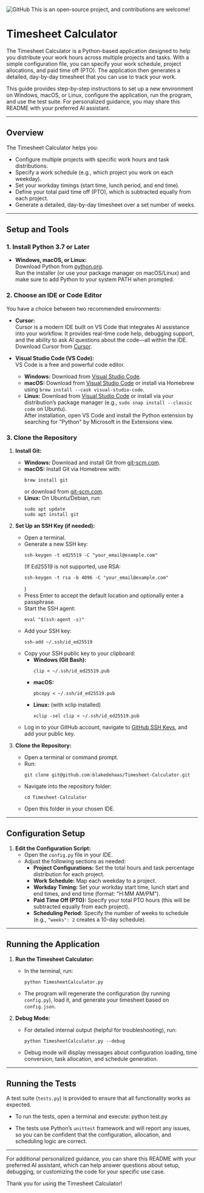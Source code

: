 ![GitHub](https://img.shields.io/github/stars/blakedehaas/Timesheet-Calculator?style=social)
This is an open-source project, and contributions are welcome!

 # Timesheet Calculator

The Timesheet Calculator is a Python-based application designed to help you distribute your work hours across multiple projects and tasks. With a simple configuration file, you can specify your work schedule, project allocations, and paid time off (PTO). The application then generates a detailed, day-by-day timesheet that you can use to track your work.

This guide provides step-by-step instructions to set up a new environment on Windows, macOS, or Linux, configure the application, run the program, and use the test suite. For personalized guidance, you may share this README with your preferred AI assistant.

---

## Overview

The Timesheet Calculator helps you:
- Configure multiple projects with specific work hours and task distributions.
- Specify a work schedule (e.g., which project you work on each weekday).
- Set your workday timings (start time, lunch period, and end time).
- Define your total paid time off (PTO), which is subtracted equally from each project.
- Generate a detailed, day-by-day timesheet over a set number of weeks.

---

## Setup and Tools

### 1. Install Python 3.7 or Later

- **Windows, macOS, or Linux:**  
  Download Python from [python.org](https://www.python.org/downloads/).  
  Run the installer (or use your package manager on macOS/Linux) and make sure to add Python to your system PATH when prompted.

### 2. Choose an IDE or Code Editor

You have a choice between two recommended environments:

- **Cursor:**  
  Cursor is a modern IDE built on VS Code that integrates AI assistance into your workflow. It provides real-time code help, debugging support, and the ability to ask AI questions about the code—all within the IDE.  
  Download Cursor from [Cursor](https://www.cursor.so/).

- **Visual Studio Code (VS Code):**  
  VS Code is a free and powerful code editor.  
  - **Windows:** Download from [Visual Studio Code](https://code.visualstudio.com/).  
  - **macOS:** Download from [Visual Studio Code](https://code.visualstudio.com/) or install via Homebrew using `brew install --cask visual-studio-code`.  
  - **Linux:** Download from [Visual Studio Code](https://code.visualstudio.com/Download) or install via your distribution’s package manager (e.g., `sudo snap install --classic code` on Ubuntu).  
  After installation, open VS Code and install the Python extension by searching for "Python" by Microsoft in the Extensions view.

### 3. Clone the Repository

1. **Install Git:**
   - **Windows:** Download and install Git from [git-scm.com](https://git-scm.com/download/win).
   - **macOS:** Install Git via Homebrew with:
     ```
     brew install git
     ```
     or download from [git-scm.com](https://git-scm.com/download/mac).
   - **Linux:** On Ubuntu/Debian, run:
     ```
     sudo apt update
     sudo apt install git
     ```

2. **Set Up an SSH Key (if needed):**
   - Open a terminal.
   - Generate a new SSH key:
     ```
     ssh-keygen -t ed25519 -C "your_email@example.com"
     ```
     (If Ed25519 is not supported, use RSA:
     ```
     ssh-keygen -t rsa -b 4096 -C "your_email@example.com"
     ```
     )
   - Press Enter to accept the default location and optionally enter a passphrase.
   - Start the SSH agent:
     ```
     eval "$(ssh-agent -s)"
     ```
   - Add your SSH key:
     ```
     ssh-add ~/.ssh/id_ed25519
     ```
   - Copy your SSH public key to your clipboard:
     - **Windows (Git Bash):**
       ```
       clip < ~/.ssh/id_ed25519.pub
       ```
     - **macOS:**
       ```
       pbcopy < ~/.ssh/id_ed25519.pub
       ```
     - **Linux:** (with xclip installed)
       ```
       xclip -sel clip < ~/.ssh/id_ed25519.pub
       ```
   - Log in to your GitHub account, navigate to [GitHub SSH Keys](https://github.com/settings/keys), and add your public key.

3. **Clone the Repository:**
   - Open a terminal or command prompt.
   - Run:
     ```
     git clone git@github.com:blakedehaas/Timesheet-Calculator.git
     ```
   - Navigate into the repository folder:
     ```
     cd Timesheet-Calculator
     ```
   - Open this folder in your chosen IDE.

---

## Configuration Setup

1. **Edit the Configuration Script:**
   - Open the `config.py` file in your IDE.
   - Adjust the following sections as needed:
     - **Project Configurations:** Set the total hours and task percentage distribution for each project.
     - **Work Schedule:** Map each weekday to a project.
     - **Workday Timing:** Set your workday start time, lunch start and end times, and end time (format: "H:MM AM/PM").
     - **Paid Time Off (PTO):** Specify your total PTO hours (this will be subtracted equally from each project).
     - **Scheduling Period:** Specify the number of weeks to schedule (e.g., `"weeks": 2` creates a 10-day schedule).

---

## Running the Application

1. **Run the Timesheet Calculator:**
   - In the terminal, run:
     ```
     python TimesheetCalculator.py
     ```
   - The program will regenerate the configuration (by running `config.py`), load it, and generate your timesheet based on `config.json`.

2. **Debug Mode:**
   - For detailed internal output (helpful for troubleshooting), run:
     ```
     python TimesheetCalculator.py --debug
     ```
   - Debug mode will display messages about configuration loading, time conversion, task allocation, and schedule generation.

---

## Running the Tests

A test suite (`tests.py`) is provided to ensure that all functionality works as expected.

- To run the tests, open a terminal and execute:
python test.py

- The tests use Python’s `unittest` framework and will report any issues, so you can be confident that the configuration, allocation, and scheduling logic are correct.

---

For additional personalized guidance, you can share this README with your preferred AI assistant, which can help answer questions about setup, debugging, or customizing the code for your specific use case.

Thank you for using the Timesheet Calculator!
